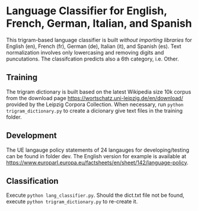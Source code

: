 # Language Classifier for English, French, German, Italian, and Spanish

This trigram-based language classifier is built *without importing libraries* for English (en), French (fr), German (de), Italian (it), and Spanish (es). Text normalization involves only lowercasing and removing digits and puncutations. The classifcation predicts also a 6th category, i.e. Other.

## Training
The trigram dictionary is built based on 
the latest Wikipedia size 10k corpus from the download page
https://wortschatz.uni-leipzig.de/en/download/
provided by the Leipzig Corpora Collection. When necessary, run ```python trigram_dictionary.py``` to create a dicionary give text files in the training folder.

## Development
The UE langauge policy statements of 24 langauges for developing/testing can be found in folder dev. 
The English version for example is available at https://www.europarl.europa.eu/factsheets/en/sheet/142/language-policy. 

## Classification
Execute ```python lang_classifier.py```. 
Should the dict.txt file not be found, execute ```python trigram_dictionary.py``` to re-create it.
